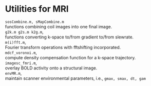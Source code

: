# Utilities for MRI

`sosCombine.m, sMapCombine.m`\
functions combining coil images into one final image.\
`g2k.m g2s.m k2g.m`,\
functions converting k-space to/from gradient to/from slewrate.\
`m(i)fft.m`,\
Fourier transform operations with fftshifting incorporated.\
`mdcf_voronoi.m`,\
compute density compensation function for a k-space trajectory.\
`imagesc_fmri.m`,\
overlay BOLD activity onto a structural image.\
`envMR.m`,\
maintain scanner environmental parameters, i.e., `gmax, smax, dt, gam`
